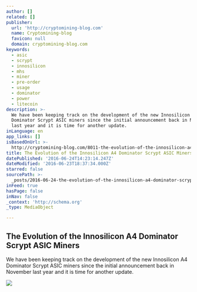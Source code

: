 ```yaml
---
author: []
related: []
publisher:
  url: 'http://cryptomining-blog.com'
  name: Cryptomining-blog
  favicon: null
  domain: cryptomining-blog.com
keywords:
  - asic
  - scrypt
  - innosilicon
  - mhs
  - miner
  - pre-order
  - usage
  - dominator
  - power
  - litecoin
description: >-
  We have been keeping track on the development of the new Innosilicon A4
  Dominator Scrypt ASIC miners since the initial announcement back in November
  last year and it is time for another update.
inLanguage: en
app_links: []
isBasedOnUrl: >-
  http://cryptomining-blog.com/8011-the-evolution-of-the-innosilicon-a4-dominator-scrypt-asic-miners/
title: The Evolution of the Innosilicon A4 Dominator Scrypt ASIC Miners
datePublished: '2016-06-24T14:23:14.247Z'
dateModified: '2016-06-23T18:37:34.000Z'
starred: false
sourcePath: >-
  _posts/2016-06-24-the-evolution-of-the-innosilicon-a4-dominator-scrypt-asic-mi.md
inFeed: true
hasPage: false
inNav: false
_context: 'http://schema.org'
_type: MediaObject

---
```

<article style=""><h1>The Evolution of the Innosilicon A4 Dominator Scrypt ASIC Miners</h1><p>We have been keeping track on the development of the new Innosilicon A4 Dominator Scrypt ASIC miners since the initial announcement back in November last year and it is time for another update.</p><img src="http://cryptomining-blog.com/wp-content/uploads/2016/03/innosilicon-a4-dominator.jpg" /></article>